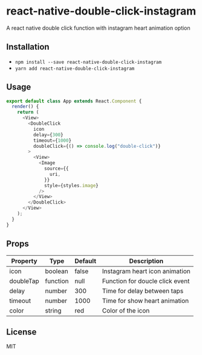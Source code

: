 # react-native-double-click-instagram

A react native double click function with instagram heart animation option

## Installation

- `npm install --save react-native-double-click-instagram`
- `yarn add react-native-double-click-instagram`

## Usage

```js
export default class App extends React.Component {
  render() {
    return (
      <View>
        <DoubleClick
          icon
          delay={300}
          timeout={1000}
          doubleClick={() => console.log("double-click")}
        >
          <View>
            <Image
              source={{
                uri,
              }}
              style={styles.image}
            />
          </View>
        </DoubleClick>
      </View>
    );
  }
}
```

## Props

| Property  | Type     | Default | Description                     |
| --------- | -------- | ------- | ------------------------------- |
| icon      | boolean  | false   | Instagram heart icon animation  |
| doubleTap | function | null    | Function for doucle click event |
| delay     | number   | 300     | Time for delay between taps     |
| timeout   | number   | 1000    | Time for show heart animation   |
| color     | string   | red     | Color of the icon               |

## License

MIT
